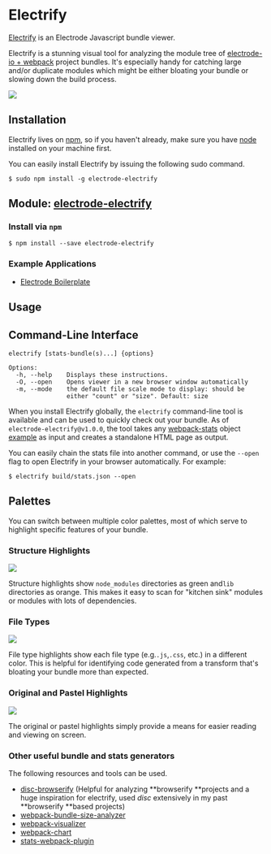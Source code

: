 # Electrify

[Electrify](https://github.com/electrode-io/electrify) is an Electrode Javascript bundle viewer.  

Electrify is a stunning visual tool for analyzing the module tree of [electrode-io + webpack](https://github.com/webpack/docs/wiki/node.js-api#stats) project bundles. It's especially handy for catching large and/or duplicate modules which might be either bloating your bundle or slowing down the build process.

![](https://cloud.githubusercontent.com/assets/360041/18318796/ea0ddae4-74d7-11e6-89cb-08e02e4b1683.gif)

## Installation

Electrify lives on [npm](https://www.npmjs.com/package/electrode-electrify), so if you haven't already, make sure you have [node](http://nodejs.org/) installed on your machine first.

You can easily install Electrify by issuing the following sudo command.

```
$ sudo npm install -g electrode-electrify
```

## Module: [electrode-electrify](https://github.com/electrode-io/electrode-electrify)

### Install via `npm`

```
$ npm install --save electrode-electrify
```

### Example Applications

* [Electrode Boilerplate](https://github.com/electrode-io/electrode-boilerplate-universal-react-node#electrode-electrify)

## Usage

## Command-Line Interface

```
electrify [stats-bundle(s)...] {options}

Options:
  -h, --help    Displays these instructions.
  -O, --open    Opens viewer in a new browser window automatically
  -m, --mode    the default file scale mode to display: should be
                either "count" or "size". Default: size
```

When you install Electrify globally, the `electrify` command-line tool is available and can be used to quickly check out your bundle. As of `electrode-electrify@v1.0.0`, the tool takes any [webpack-stats](https://github.com/webpack/docs/wiki/node.js-api#stats) object [example](https://github.com/webpack/analyse/blob/master/app/pages/upload/example.json) as input and creates a standalone HTML page as output.

You can easily chain the stats file into another command, or use the `--open` flag to open Electrify in your browser automatically. For example:

```
$ electrify build/stats.json --open
```

## Palettes

You can switch between multiple color palettes, most of which serve to highlight specific features of your bundle.

### Structure Highlights

![](http://i.imgur.com/Ajp20Jxm.png)

Structure highlights show `node_modules` directories as green and`lib` directories as orange. This makes it easy to scan for "kitchen sink" modules or modules with lots of dependencies.

### File Types

![](http://i.imgur.com/oY5euGAm.png)

File type highlights show each file type \(e.g.`.js`,`.css`, etc.\) in a different color. This is helpful for identifying code generated from a transform that's bloating your bundle more than expected.

### Original and Pastel Highlights

![](http://i.imgur.com/ajAoqePm.png)

The original or pastel highlights simply provide a means for easier reading and viewing on screen.

### Other useful bundle and stats generators

The following resources and tools can be used.

* [disc-browserify](https://github.com/hughsk/disc) \(Helpful for analyzing **browserify **projects and a huge inspiration for electrify, used _disc_
  extensively in my past **browserify **based projects\)
* [webpack-bundle-size-analyzer](https://github.com/robertknight/webpack-bundle-size-analyzer)
* [webpack-visualizer](https://github.com/chrisbateman/webpack-visualizer)
* [webpack-chart](https://github.com/alexkuz/webpack-chart)
* [stats-webpack-plugin](https://github.com/unindented/stats-webpack-plugin)
